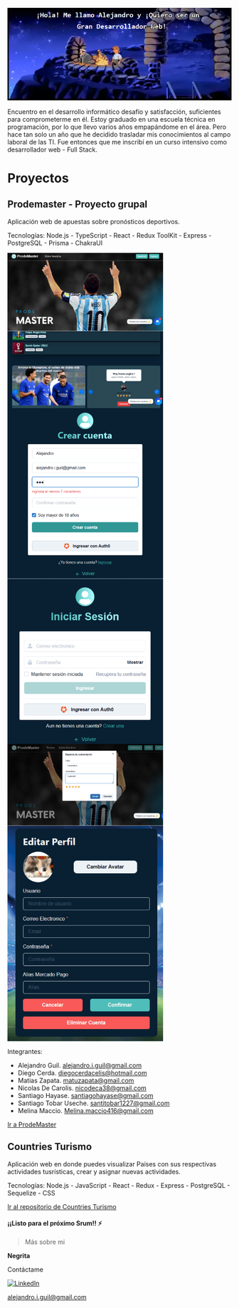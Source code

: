 ![This is an image](https://github.com/AlejandroGuil/AlejandroGuil/blob/main/img/Github%20pic.png)

Encuentro en el desarrollo informático desafío y satisfacción, suficientes para comprometerme en él. Estoy graduado en una escuela técnica en programación, por lo que llevo varios años empapándome en el área. Pero hace tan solo un año que he decidido trasladar mis conocimientos al campo laboral de las TI. Fue entonces que me inscribí en un curso intensivo como desarrollador web - Full Stack.

# Proyectos

## Prodemaster - Proyecto grupal

Aplicación web de apuestas sobre pronósticos deportivos.

Tecnologías: Node.js - TypeScript - React - Redux ToolKit - Express - PostgreSQL - Prisma - ChakraUI

<img align="left"  width= "350px" src="img/Prodemaster%201.png">
<img align="center"width= "350px" src="img/Prodemaster%202.png">
<img align="left" width= "350px"  src="img/Prodemaster%20%203.png">
<img align="center"width= "350px" src="img/Prodemaster%204.png">
<img align="left" width= "350px"  src="img/Prodemaster 5.png">
<img align="center"width= "350px" src="img/Prodemaster 6.png">

Integrantes:

- Alejandro Guil. alejandro.i.guil@gmail.com
- Diego Cerda. diegocerdacelis@hotmail.com
- Matias Zapata. matuzapata@gmail.com
- Nicolas De Carolis. nicodeca38@gmail.com
- Santiago Hayase. santiagohayase@gmail.com
- Santiago Tobar Useche. santitobar1227@gmail.com
- Melina Maccio. Melina.maccio416@gmail.com

[Ir a ProdeMaster](https://prodemaster.netlify.app)

## Countries Turismo

Aplicación web en donde puedes visualizar Paises con sus respectivas actividades tusrísticas, crear y asignar nuevas actividades.

Tecnologías: Node.js - JavaScript - React - Redux - Express - PostgreSQL - Sequelize - CSS

[Ir al repositorio de Countries Turismo](https://github.com/AlejandroGuil/Countries-PI)

#### ¡¡Listo para el próximo Srum!! ⚡

> Más sobre mi

**Negrita**

Contáctame

<p>
    <a href="https://www.linkedin.com/in/alejandro-guil/">
        <img src="https://www.vectorlogo.zone/logos/linkedin/linkedin-icon.svg" alt="LinkedIn" height="30" width="30">
    </a>   
</p>

alejandro.i.guil@gmail.com
